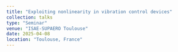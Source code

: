 ```yaml
---
title: "Exploiting nonlinearity in vibration control devices"
collection: talks
type: "Seminar"
venue: "ISAE-SUPAERO Toulouse"
date: 2025-04-08
location: "Toulouse, France"
---
```

